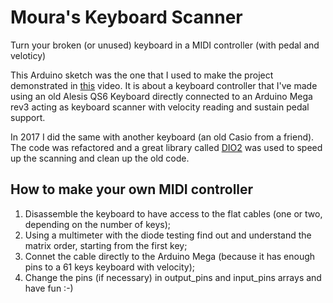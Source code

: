 # Moura's Keyboard Scanner
Turn your broken (or unused) keyboard in a MIDI controller (with pedal and veloticy)

This Arduino sketch was the one that I used to make the project demonstrated
in [this](https://www.youtube.com/watch?v=z840N9P-T2k) video.
It is about a keyboard controller that I've made using an old Alesis QS6 Keyboard
directly connected to an Arduino Mega rev3 acting as keyboard scanner with 
velocity reading and sustain pedal support.

In 2017 I did the same with another keyboard (an old Casio from a friend).
The code was refactored and a great library called [DIO2](https://github.com/FryDay/DIO2)
was used to speed up the scanning and clean up the old code.

## How to make your own MIDI controller
1) Disassemble the keyboard to have access to the flat cables (one or two, depending on the number of keys);
2) Using a multimeter with the diode testing find out and understand the matrix order, starting from the first key;
3) Connet the cable directly to the Arduino Mega (because it has enough pins to a 61 keys keyboard with velocity);
4) Change the pins (if necessary) in output_pins and input_pins arrays and have fun :-)